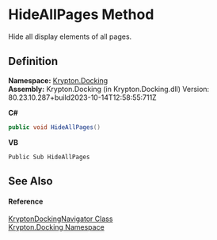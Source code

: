 # HideAllPages Method


Hide all display elements of all pages.



## Definition
**Namespace:** <a href="98399376-cf41-9454-4b4d-4fab2ca20bc7.md">Krypton.Docking</a>  
**Assembly:** Krypton.Docking (in Krypton.Docking.dll) Version: 80.23.10.287+build2023-10-14T12:58:55:711Z

**C#**
``` C#
public void HideAllPages()
```
**VB**
``` VB
Public Sub HideAllPages
```



## See Also


#### Reference
<a href="6f08c251-cb6b-a0e4-cae2-119443dd287b.md">KryptonDockingNavigator Class</a>  
<a href="98399376-cf41-9454-4b4d-4fab2ca20bc7.md">Krypton.Docking Namespace</a>  
